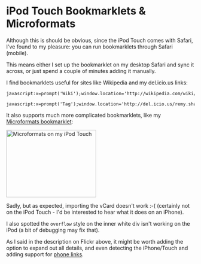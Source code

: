 # iPod Touch Bookmarklets & Microformats

Although this is should be obvious, since the iPod Touch comes with Safari, I've found to my pleasure: you can run bookmarklets through Safari (mobile).


<!--more-->

This means either I set up the bookmarklet on my desktop Safari and sync it across, or just spend a couple of minutes adding it manually.

I find bookmarklets useful for sites like Wikipedia and my del.icio.us links:

<pre><code>javascript:x=prompt('Wiki');window.location='http://wikipedia.com/wiki/'+x</code></pre>

<pre><code>javascript:x=prompt('Tag');window.location='http://del.icio.us/remy.sharp/'+x</code></pre>

It also supports much more complicated bookmarklets, like my [Microformats bookmarklet](http://leftlogic.com/lounge/articles/microformats_bookmarklet/):

<a href="http://www.flickr.com/photos/remysharp/1890904718/" title="Photo Sharing"><img src="http://farm3.static.flickr.com/2108/1890904718_a61336b868_m.jpg" width="240" height="180" alt="Microformats on my iPod Touch" /></a>

Sadly, but as expected, importing the vCard doesn't work :-( (certainly not on the iPod Touch - I'd be interested to hear what it does on an iPhone).

I also spotted the <code>overflow</code> style on the inner white div isn't working on the iPod (a bit of debugging may fix that). 

As I said in the description on Flickr above, it might be worth adding the option to expand out all details, and even detecting the iPhone/Touch and adding support for [phone links](http://developer.apple.com/documentation/AppleApplications/Reference/SafariWebContent/UsingiPhoneApplications/chapter_6_section_3.html#//apple_ref/doc/uid/TP40006513-SW3).